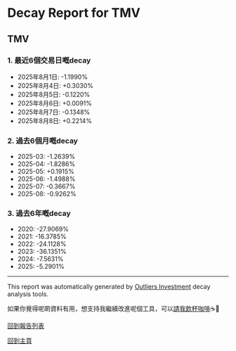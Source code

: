 # Decay Report for TMV

## TMV

### 1. 最近6個交易日嘅decay

- 2025年8月1日: -1.1990%
- 2025年8月4日: +0.3030%
- 2025年8月5日: -0.1220%
- 2025年8月6日: +0.0091%
- 2025年8月7日: -0.1348%
- 2025年8月8日: +0.2214%

### 2. 過去6個月嘅decay

- 2025-03: -1.2639%
- 2025-04: -1.8286%
- 2025-05: +0.1915%
- 2025-06: -1.4988%
- 2025-07: -0.3667%
- 2025-08: -0.9262%

### 3. 過去6年嘅decay

- 2020: -27.9069%
- 2021: -16.3785%
- 2022: -24.1128%
- 2023: -36.1351%
- 2024: -7.5631%
- 2025: -5.2901%

------------------------------
This report was automatically generated by [Outliers Investment](https://outliersecon.github.io/Outliers-Investment/) decay analysis tools.

如果你覺得呢啲資料有用，想支持我繼續改進呢個工具，可以[請我飲杯咖啡](https://buymeacoffee.com/outliersecon)☕🙏

[回到報告列表](https://outliersecon.github.io/Outliers-Investment/reports/reports_public)

[回到主頁](https://outliersecon.github.io/Outliers-Investment/)